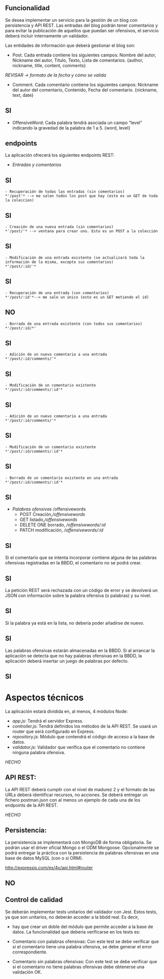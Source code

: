 ## Funcionalidad
Se desea implementar un servicio para la gestión de un blog con persistencia y API REST. Las entradas del blog podrán tener comentarios y para evitar la publicación de aquellos que puedan ser ofensivos, el servicio deberá incluir internamente un validador.

Las entidades de información que deberá gestionar el blog son:


- Post. Cada entrada contiene los siguientes campos: Nombre del autor, Nickname del autor, Titulo, Texto, Lista de comentarios. {author, nickname, title, content, comments}

*REVISAR -> formato de la fecha y cómo se valida*

- Comment. Cada comentario contiene los siguientes campos: Nickname del autor del comentario, Contenido, Fecha del comentario. {nickname, text, date}

## SI

- OffensiveWord: Cada palabra tendrá asociada un campo “level” indicando la gravedad de la palabra de 1 a 5.
    {word, level}

## endpoints
La aplicación ofrecerá los siguientes endpoints REST:

- *Entradas y comentarios*

## SI
    - Recuperación de todas las entradas (sin comentarios)
    *'/post'* --> me salen todos los post que hay (esto es un GET de toda la coleccion)

## SI 
    - Creación de una nueva entrada (sin comentarios)
    *'/post/'* --> ventana para crear uno. Esto es un POST a la colección

## SI
    - Modificación de una entrada existente (se actualizará toda la información de la misma, excepto sus comentarios)
    *'/post/:id/'*

## SI 
    - Recuperación de una entrada (con comentarios)
    *'/post/:id'*--> me sale un único (esto es un GET metiendo el id)

## NO 
    - Borrado de una entrada existente (con todos sus comentarios)
    *'/post/:id/*'

## SI
    - Adición de un nuevo comentario a una entrada
    *'/post/:id/comments/'*
## SI 
    - Modificación de un comentario existente
    *'/post/:id/comments/:id'*
## SI
    - Adición de un nuevo comentario a una entrada
    *'/post/:id/comments/'*
## SI
    - Modificación de un comentario existente
    *'/post/:id/comments/:id'*
## SI
    - Borrado de un comentario existente en una entrada
    *'/post/:id/comments/:id'*

## SI
- *Palabras ofensivas*
    /offensivewords    
    - POST Creación,*/offensivewords*
    - GET listado,*/offensivewords*
    - DELETE ONE borrado, */offensivewords/:id*
    - PATCH modificación, */offensivewords/:id*

## SI

Si el comentario que se intenta incorporar contiene alguna de las palabras ofensivas registradas en la BBDD, el comentario no se podrá crear.

## SI

La petición REST será rechazada con un código de error y se devolverá un JSON con información sobre la palabra ofensiva (o palabras) y su nivel.

## SI

Si la palabra ya está en la lista, no debería poder añadirse de nuevo.

## SI

Las palabras ofensivas estarán almacenadas en la BBDD. Si al arrancar la aplicación se detecta que no hay palabras ofensivas en la BBDD, la aplicación deberá insertar un juego de palabras por defecto.

## SI

# Aspectos técnicos
La aplicación estará dividida en, al menos, 4 módulos Node: 
- *app.js*: Tendrá el servidor Express. 
- *controller.js*: Tendrá definidos los métodos de la API REST. Se usará un router que será configurado en Express.
- *repository.js*: Módulo que contendrá el código de acceso a la base de datos.
- *validator.js*: Validador que verifica que el comentario no contiene ninguna palabra ofensiva.


*HECHO*
## API REST:
La API REST deberá cumplir con el nivel de madurez 2 y el formato de las URLs deberá identificar recursos, no acciones.
Se deberá entregar un fichero postman.json con al menos un ejemplo de cada una de los endpoints de la API REST.

*HECHO*

## Persistencia:
La persistencia se implementará con MongoDB de forma obligatoria. Se podrán usar el driver oficial Mongo o el ODM Mongoose.
Opcionalmente se podrá entregar la práctica con la persistencia de palabras ofensivas en una base de datos MySQL (con o si ORM).


 http://expressjs.com/es/4x/api.html#router

## NO
## Control de calidad
Se deberán implementar tests unitarios del validador con Jest. Estos tests, ya que son unitarios, no deberán acceder a la bbdd real. Es decir, 

- hay que crear un doble del módulo que permite acceder a la base de datos. La funcionalidad que debería verificarse en los tests es:

- Comentario con palabras ofensivas: Con este test se debe verificar que si el comentario tiene una palabra ofensiva, se debe generar el error correspondiente. 

- Comentario sin palabras ofensivas: Con este test se debe verificar que si el comentario no tiene palabras ofensivas debe obtenerse una validación OK.
